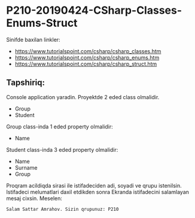 # P210-20190424-CSharp-Classes-Enums-Struct

Sinifde baxilan linkler:
 - https://www.tutorialspoint.com/csharp/csharp_classes.htm
 - https://www.tutorialspoint.com/csharp/csharp_enums.htm
 - https://www.tutorialspoint.com/csharp/csharp_struct.htm


 ## Tapshiriq:
 Console application yaradin.
 Proyektde 2 eded class olmalidir.
 - Group
 - Student

 Group class-inda 1 eded property olmalidir:
 - Name

 Student class-inda 3 eded property olmalidir:
 - Name
 - Surname
 - Group

 Proqram acildiqda sirasi ile istifadeciden adi, soyadi ve qrupu istenilsin. 
 Istifadeci melumatlari daxil etdikden sonra Ekranda istifadecini salamlayan mesaj cixsin. Meselen:

```sh
Salam Sattar Amrahov. Sizin qrupunuz: P210
```
